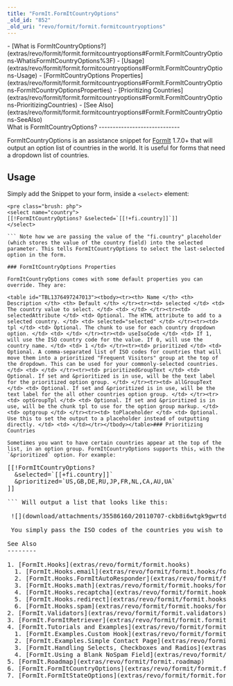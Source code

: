 ```yaml
---
title: "FormIt.FormItCountryOptions"
_old_id: "852"
_old_uri: "revo/formit/formit.formitcountryoptions"
---
```


<div>- [What is FormItCountryOptions?](extras/revo/formit/formit.formitcountryoptions#FormIt.FormItCountryOptions-WhatisFormItCountryOptions%3F)
- [Usage](extras/revo/formit/formit.formitcountryoptions#FormIt.FormItCountryOptions-Usage)
  - [FormItCountryOptions Properties](extras/revo/formit/formit.formitcountryoptions#FormIt.FormItCountryOptions-FormItCountryOptionsProperties)
  - [Prioritizing Countries](extras/revo/formit/formit.formitcountryoptions#FormIt.FormItCountryOptions-PrioritizingCountries)
- [See Also](extras/revo/formit/formit.formitcountryoptions#FormIt.FormItCountryOptions-SeeAlso)
 
</div>What is FormItCountryOptions?
-----------------------------

 FormItCountryOptions is an assistance snippet for [FormIt](extras/revo/formit "FormIt") 1.7.0+ that will output an option list of countries in the world. It is useful for forms that need a dropdown list of countries.

Usage
-----

 Simply add the Snippet to your form, inside a `<select>` element:

 ```
<pre class="brush: php">
<select name="country">
[[!FormItCountryOptions? &selected=`[[!+fi.country]]`]]
</select>

``` Note how we are passing the value of the "fi.country" placeholder (which stores the value of the country field) into the selected parameter. This tells FormItCountryOptions to select the last-selected option in the form.

### FormItCountryOptions Properties

 FormItCountryOptions comes with some default properties you can override. They are:

 <table id="TBL1376497247013"><tbody><tr><th> Name </th> <th> Description </th> <th> Default </th> </tr><tr><td> selected </td> <td> The country value to select. </td> <td> </td> </tr><tr><td> selectedAttribute </td> <td> Optional. The HTML attribute to add to a selected country. </td> <td> selected="selected" </td> </tr><tr><td> tpl </td> <td> Optional. The chunk to use for each country dropdown option. </td> <td> </td> </tr><tr><td> useIsoCode </td> <td> If 1, will use the ISO country code for the value. If 0, will use the country name. </td> <td> 1 </td> </tr><tr><td> prioritized </td> <td> Optional. A comma-separated list of ISO codes for countries that will move them into a prioritized "Frequent Visitors" group at the top of the dropdown. This can be used for your commonly-selected countries. </td> <td> </td> </tr><tr><td> prioritizedGroupText </td> <td> Optional. If set and &prioritized is in use, will be the text label for the prioritized option group. </td> </tr><tr><td> allGroupText </td> <td> Optional. If set and &prioritized is in use, will be the text label for the all other countries option group. </td> </tr><tr><td> optGroupTpl </td> <td> Optional. If set and &prioritized is in use, will be the chunk tpl to use for the option group markup. </td> <td> optgroup </td> </tr><tr><td> toPlaceholder </td> <td> Optional. Use this to set the output to a placeholder instead of outputting directly. </td> <td> </td></tr></tbody></table>### Prioritizing Countries 

 Sometimes you want to have certain countries appear at the top of the list, in an option group. FormItCountryOptions supports this, with the `&prioritized` option. For example:

 ```
<pre class="brush: php">
[[!FormItCountryOptions?
  &selected=`[[+fi.country]]`
  &prioritized=`US,GB,DE,RU,JP,FR,NL,CA,AU,UA`
]]

``` Will output a list that looks like this:

 ![](download/attachments/35586160/20110707-ckb8i6wtgk9gwrtds59nra4smh.jpeg?version=1&modificationDate=1310046984000)

 You simply pass the ISO codes of the countries you wish to prioritize in the &prioritized parameter. You can also adjust the text of the option groups with the `&prioritizedGroupText` and `&allGroupText` properties.

See Also
--------

1. [FormIt.Hooks](extras/revo/formit/formit.hooks)
  1. [FormIt.Hooks.email](extras/revo/formit/formit.hooks/formit.hooks.email)
  2. [FormIt.Hooks.FormItAutoResponder](extras/revo/formit/formit.hooks/formit.hooks.formitautoresponder)
  3. [FormIt.Hooks.math](extras/revo/formit/formit.hooks/formit.hooks.math)
  4. [FormIt.Hooks.recaptcha](extras/revo/formit/formit.hooks/formit.hooks.recaptcha)
  5. [FormIt.Hooks.redirect](extras/revo/formit/formit.hooks/formit.hooks.redirect)
  6. [FormIt.Hooks.spam](extras/revo/formit/formit.hooks/formit.hooks.spam)
2. [FormIt.Validators](extras/revo/formit/formit.validators)
3. [FormIt.FormItRetriever](extras/revo/formit/formit.formitretriever)
4. [FormIt.Tutorials and Examples](extras/revo/formit/formit.tutorials-and-examples)
  1. [FormIt.Examples.Custom Hook](extras/revo/formit/formit.tutorials-and-examples/formit.examples.custom-hook)
  2. [FormIt.Examples.Simple Contact Page](extras/revo/formit/formit.tutorials-and-examples/formit.examples.simple-contact-page)
  3. [FormIt.Handling Selects, Checkboxes and Radios](extras/revo/formit/formit.tutorials-and-examples/formit.handling-selects,-checkboxes-and-radios)
  4. [FormIt.Using a Blank NoSpam Field](extras/revo/formit/formit.tutorials-and-examples/formit.using-a-blank-nospam-field)
5. [FormIt.Roadmap](extras/revo/formit/formit.roadmap)
6. [FormIt.FormItCountryOptions](extras/revo/formit/formit.formitcountryoptions)
7. [FormIt.FormItStateOptions](extras/revo/formit/formit.formitstateoptions)